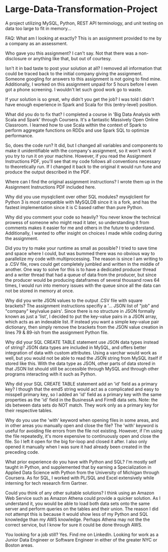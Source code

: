 # Large-Data-Transformation-Project
A project utilizing MySQL, Python, REST API terminology, and unit testing on data too large to fit in memory...

FAQ:
What am I looking at exactly?
This is an assignment provided to me by a company as an assessment. 

Who gave you this assignment?
I can't say. Not that there was a non-disclosure or anything like that, but out of courtesy.

Isn't it in bad taste to post your solution at all?
I removed all information that could be traced back to the initial company giving the assignment. Someone googling
for answers to this assignment is not going to find mine. Additionally, I worked on this assignment unpaid for
5 hours before I even got a phone screening. I wouldn't let such good work go to waste.

If your solution is so great, why didn't you get the job?
I was told I didn't have enough experience in Spark and Scala for this (entry-level) position.

What did you do to fix that?
I completed a course in 'Big Data Analysis with Scala and Spark' through Coursera. It's a fantastic Massively
Open Online Classroom. I learned how to use Scala within the context of Spark to perform aggregate functions
on RDDs and use Spark SQL to optimize performance.

So, does the code run?
It did, but I changed all variables and components to make it unidentifiable with the company's assignment, so it
won't work if you try to run it on your machine. However, if you read the Assignment Instructions PDF, you'll see
that my code follows all conventions necessary to theoretically run. If I changed it back to the original it would
run fune and produce the output described in the PDF.

Where can I find the original assignment instructions?
I wrote them up in the Assignment Instructions PDF included here.

Why did you use mysqlclient over other SQL modules?
mysqlclient for Python 3 is most compatible with MySQLDB since it is a fork, and
has the fastest implementation since it is C based rather than pure Python.

Why did you comment your code so heavily?
You never know the technical prowess of someone who might read it later, so
understanding it from comments makes it easier for me and others in the future
to understand. Additionally, I wanted to offer insight on choices I made while
coding during the assignment.

Did you try to make your runtime as small as possible?
I tried to save time and space where I could, but was bummed there was no
obvious way to parallelize my code with multiprocessing. The reason is since
I am writing to a .CSV file, rows could get completely jumbled and written
in the middle of another. One way to solve for this is to have a dedicated
producer thread and a writer thread that had a queue of data from the producer,
but since the producer would be producing dataframes of several thousand 
rows 64 times, I would run into memory issues with the queue since all the data
can not be stored in memory at once.

Why did you write JSON values to the output .CSV file with square brackets?
The assignment instructions specifiy a '... JSON list of "job" and "company" 
key/value pairs'. Since there is no structure in JSON formally known as just
a 'list', I decided to put the key-value pairs in a JSON array, which acts as
an indexable list. If instead you want a simple key-value pair dictionary,
then simply remove the brackets from the JSON value creation in lines 79 & 89-ish
from the assignment Python file.

Why did your SQL CREATE TABLE statement use JSON data types instead of string?
JSON data types are included in MySQL, and offers better integration of data
with custom attributes. Using a varchar would work as well, but you would not
be able to read the JSON string from MySQL itself if stored like this. With
the data type as JSON, other parts of data stored in that JSON list should still
be accessible through MySQL and through other programs interacting with it such
as Python.

Why did your SQL CREATE TABLE statement add an 'id' field as a primary key?
I though that the emd5 string would act as a complicated and easy to misspell
primary key, so I added an 'id' field as a primary key with the same properties
as the 'id' field in the BusinessA and FirmB data sets. Note: the ids between
data sets do NOT match. They work only as a primary key for their respective
tables.

Why do you use the 'with' keyword when opening files in some areas, and in
other areas you manually open and close the file?
The 'with' keyword is useful for avoiding file errors from the file not 
existing. However, if I'm using the file repeatedly, it's more expensive to
continuously open and close the file. So I left it open for the big for-loop
and closed it after. I also only opened it manually when I was sure it had
already been created in the preceding code.

What prior experience do you have with Python and SQL?
I'm mostly self taught in Python, and supplemented that by earning a
Specialization in Applied Data Science with Python from the University of
Michigan through Coursera. As for SQL, I worked with PL/SQL and Excel
extensively while interning for tech research firm Gartner.


Could you think of any other suitable solutions?
I think using an Amazon Web Service such as Amazon Athena could provide a
quicker solution. As I understand it, you would be able to load both data sets
onto the same server and perform queries on the tables and their union. The 
reason I did not attempt this is because it would show less of my Python and SQL
knowledge than my AWS knowledge. Perhaps Athena may not the the correct service,
but I know for sure it could be done through AWS.

You looking for a job still?
Yes. Find me on LinkedIn. Looking for work as a Junior Data Engineer or Software Engineer in
either of the greater NYC or Boston areas.
